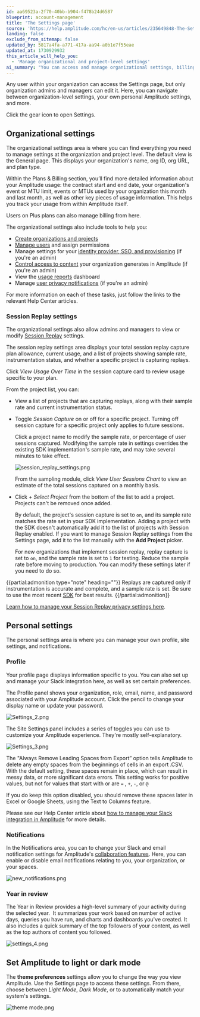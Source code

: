 ```yaml
---
id: aa69523a-2f70-40bb-b904-f478b24d6587
blueprint: account-management
title: 'The Settings page'
source: 'https://help.amplitude.com/hc/en-us/articles/235649848-The-Settings-page'
landing: false
exclude_from_sitemap: false
updated_by: 5817a4fa-a771-417a-aa94-a0b1e7f55eae
updated_at: 1730929932
this_article_will_help_you:
  - 'Manage organizational and project-level settings'
ai_summary: "You can access and manage organizational settings, billing, user permissions, privacy controls, and more on Amplitude's Settings page. Organizational settings include managing organizations, projects, users, and viewing usage reports. Admins can also control Session Replay settings. Personal settings allow you to manage your profile, site settings, and notifications. You can customize your Amplitude experience and set preferences. The Year in Review feature provides a summary of your activity. You can also switch between Light Mode, Dark Mode, or set Amplitude to match your system's theme."
---
```

Any user within your organization can access the Settings page, but only organization admins and managers can edit it. Here, you can navigate between organization-level settings, your own personal Amplitude settings, and more.

Click the gear icon to open Settings. 

## Organizational settings

The organizational settings area is where you can find everything you need to manage settings at the organization and project level. The default view is the General page. This displays your organization's name, org ID, org URL, and plan type. 

Within the Plans & Billing section, you’ll find more detailed information about your Amplitude usage: the contract start and end date, your organization's event or MTU limit, events or MTUs used by your organization this month and last month, as well as other key pieces of usage information. This helps you track your usage from within Amplitude itself.

Users on Plus plans can also manage billing from here.

The organizational settings also include tools to help you:

* [Create organizations and projects](/docs/admin/account-management/manage-orgs-projects)
* [Manage users](/docs/admin/account-management/manage-users) and assign permissions
* Manage settings for your [identity provider, SSO, and provisioning](/docs/admin/single-sign-on/sso) (if you're an admin)
* [Control access to content](/docs/analytics/share-external) your organization generates in Amplitude (if you're an admin)
* View the [usage reports](/docs/admin/billing-use/usage-reports) dashboard
* Manage [user privacy notifications](/docs/admin/account-management/manage-notifications) (if you're an admin)

For more information on each of these tasks, just follow the links to the relevant Help Center articles.

### Session Replay settings

The organizational settings also allow admins and managers to view or modify [Session Replay](/docs/session-replay) settings.

The session replay settings area displays your total session replay capture plan allowance, current usage, and a list of projects showing sample rate, instrumentation status, and whether a specific project is capturing replays.

Click *View Usage Over Time* in the session capture card to review usage specific to your plan.

From the project list, you can:

- View a list of projects that are capturing replays, along with their sample rate and current instrumentation status.
- Toggle *Session Capture* on or off for a specific project. Turning off session capture for a specific project only applies to future sessions.

    Click a project name to modify the sample rate, or percentage of user sessions captured. Modifying the sample rate in settings overrides the existing SDK implementation's sample rate, and may take several minutes to take effect.
    
    ![session_replay_settings.png](/docs/output/img/account-management/session_replay_settings.png)

    From the sampling module, click *View User Sessions Chart* to view an estimate of the total sessions captured on a monthly basis. 

- Click *+ Select Project* from the bottom of the list to add a project. Projects can't be removed once added.

    By default, the project's session capture is set to `on`, and its sample rate matches the rate set in your SDK implementation. Adding a project with the SDK doesn't automatically add it to the list of projects with Session Replay enabled. If you want to manage Session Replay settings from the Settings page, add it to the list manually with the **Add Project** picker.
     
    For new organizations that implement session replay, replay capture is set to `on`, and the sample rate is set to `1` for testing. Reduce the sample rate before moving to production. You can modify these settings later if you need to do so.

{{partial:admonition type="note" heading=""}}
Replays are captured only if instrumentation is accurate and complete, and a sample rate is set. Be sure to use the most recent [SDK](/docs/sdks) for best results.
{{/partial:admonition}}

[Learn how to manage your Session Replay privacy settings here](https://amplitude.com/docs/session-replay/manage-privacy-settings-for-session-replay).

## Personal settings

The personal settings area is where you can manage your own profile, site settings, and notifications.

### Profile

Your profile page displays information specific to you. You can also set up and manage your Slack integration here, as well as set certain preferences.

The Profile panel shows your organization, role, email, name, and password associated with your Amplitude account. Click the pencil to change your display name or update your password. 

![Settings_2.png](/docs/output/img/account-management/settings-2-png.png)

The Site Settings panel includes a series of toggles you can use to customize your Amplitude experience. They're mostly self-explanatory.

![Settings_3.png](/docs/output/img/account-management/settings-3-png.png)

The "Always Remove Leading Spaces from Export” option tells Amplitude to delete any empty spaces from the beginnings of cells in an export .CSV. With the default setting, these spaces remain in place, which can result in messy data, or more significant data errors. This setting works for positive values, but not for values that start with or are `=` , `+`, `-`, or `@`

If you do keep this option disabled, you should remove these spaces later in Excel or Google Sheets, using the Text to Columns feature.

Please see our Help Center article about [how to manage your Slack integration in Amplitude](/docs/analytics/integrate-slack) for more details.

### Notifications

In the Notifications area, you can to change your Slack and email notification settings for Amplitude's [collaboration features](/docs/analytics/charts/chart-basics). Here, you can enable or disable email notifications relating to you, your organization, or your spaces.

![new_notifications.png](/docs/output/img/account-management/new-notifications-png.png)

### Year in review

The Year in Review provides a high-level summary of your activity during the selected year.  It summarizes your work based on number of active days, queries you have run, and charts and dashboards you've created. It also includes a quick summary of the top followers of your content, as well as the top authors of content you followed.

![settings_4.png](/docs/output/img/account-management/settings-4-png.png)

## Set Amplitude to light or dark mode

The **theme preferences** settings allow you to change the way you view Amplitude. Use the Settings page to access these settings. From there, choose between *Light Mode*, *Dark Mode*, or to automatically match your system's settings.

![theme mode.png](/docs/output/img/account-management/theme-mode-png.png)